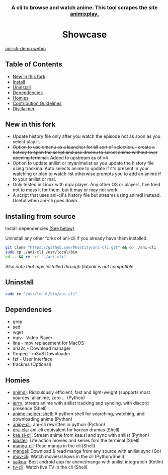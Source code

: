 <h3 align="center">
A cli to browse and watch anime. This tool scrapes the site <a href="https://animixplay.to/">animixplay.</a>
</h3>
	
<h1 align="center">
	Showcase
</h1>

[ani-cli-demo.webm](https://user-images.githubusercontent.com/44473782/224679247-0856e652-f187-4865-bbcf-5a8e5cf830da.webm)

## Table of Contents

- [New in this fork](#New-in-this-fork)
- [Install](#Installing-from-source)
- [Uninstall](#Uninstall)
- [Dependencies](#Dependencies)
- [Homies](#Homies)
- [Contribution Guidelines](./CONTRIBUTING.md)
- [Disclaimer](./disclaimer.md)

## New in this fork

- Update history file only after you watch the episode not as soon as you select play it.
- ~~Option to use dmenu as a launcher for all sort of selection. I create a hotkey to open the script and use dmenu to select anime without ever opening terminal.~~ Added to upstream as of v4
- Option to update anilist or myanimelist as you update the history file using trackma. Auto selects anime to update if it's present in your watching or plan to watch list otherwise prompts you to add an anime if to your anilist or mal.
- Only tested in Linux with mpv player. Any other OS or players, I've tried not to mess it for them, but it may or may not work.
- A script that uses ani-cli's history file but streams using animdl instead. Useful when ani-cli goes down.

## Installing from source

Install dependencies [(See below)](#Dependencies)

Uninstall any other forks of ani-cli if you already have them installed.

```sh
git clone "https://github.com/PhosCity/ani-cli.git" && cd ./ani-cli
sudo cp ./ani-cli /usr/local/bin
cd .. && rm -rf "./ani-cli"
```

_Also note that mpv installed through flatpak is not compatible_

## Uninstall

```sh
sudo rm "/usr/local/bin/ani-cli"
```

## Dependencies

- grep
- sed
- wget
- mpv - Video Player
- iina - mpv replacement for MacOS
- aria2c - Download manager
- ffmpeg - m3u8 Downloader
- fzf - User interface
- trackma (Optional)

## Homies

- [animdl](https://github.com/justfoolingaround/animdl): Ridiculously efficient, fast and light-weight (supports most sources: allanime, zoro ... (Python)
- [jerry](https://github.com/justchokingaround/jerry): stream anime with anilist tracking and syncing, with discord presence (Shell)
- [anime-helper-shell](https://github.com/Atreyagaurav/anime-helper-shell): A python shell for searching, watching, and downloading anime (Python)
- [anipy-cli](https://github.com/sdaqo/anipy-cli): ani-cli rewritten in python (Python)
- [dra-cla](https://github.com/CoolnsX/dra-cla): ani-cli equivalent for korean dramas (Shell)
- [kaa.si-cli](https://github.com/Soviena/kaa.si-cli): Stream anime from kaa.si and sync with anilist (Python)
- [lobster](https://github.com/justchokingaround/lobster): Life action movies and series fom the terminal (Shell)
- [manga-cli](https://github.com/7USTIN/manga-cli): Read manga in the cli (Shell)
- [mangal](https://github.com/metafates/mangal): Download & read manga from any source with anilist sync (Go)
- [mov-cli](https://github.com/mov-cli/mov-cli): Watch movies/shows in the cli (Python/Shell)
- [saikou](https://github.com/saikou-app/saikou): Best android app for anime/manga with anilist integration (Kotlin)
- [tv-cli](https://github.com/Spaxly/tv-cli): Watch live TV in the cli (Shell)
